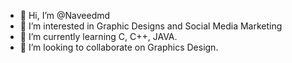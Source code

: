 - 👋 Hi, I’m @Naveedmd
- 👀 I’m interested in Graphic Designs and Social Media Marketing
- 🌱 I’m currently learning C, C++, JAVA.
- 💞️ I’m looking to collaborate on Graphics Design.

<!---
Naveedmd/Naveedmd is a ✨ special ✨ repository because its `README.md` (this file) appears on your GitHub profile.
You can click the Preview link to take a look at your changes.
--->
